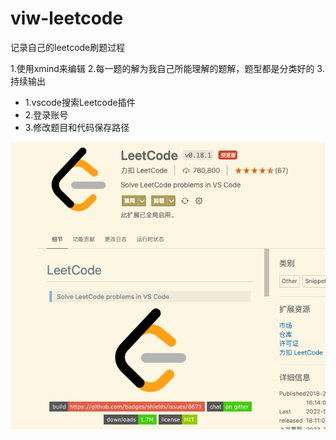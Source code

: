 # viw-leetcode

记录自己的leetcode刷题过程

1.使用xmind来编辑
2.每一题的解为我自己所能理解的题解，题型都是分类好的
3.持续输出


- 1.vscode搜索Leetcode插件
- 2.登录账号
- 3.修改题目和代码保存路径

![Alt text](image.png)